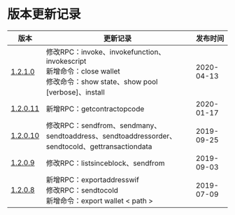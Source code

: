 # 版本更新记录

| 版本                                                         | 更新记录                                                     | 发布时间   |
| ------------------------------------------------------------ | ------------------------------------------------------------ | ---------- |
| [1.2.1.0](https://github.com/BhpAlpha/docs/tree/master/rpc/1.2.1.0) | 修改RPC：invoke、invokefunction、invokescript<br/>新增命令：close wallet<br/>修改命令：show state、show pool  [verbose]、install | 2020-04-13 |
| [1.2.0.11](https://github.com/BhpAlpha/docs/tree/master/rpc/1.2.0.11) | 新增RPC：getcontractopcode                                   | 2020-01-17 |
| [1.2.0.10](https://github.com/BhpAlpha/docs/tree/master/rpc/1.2.0.10) | 修改RPC：sendfrom、sendmany、sendtoaddress、sendtoaddressorder、sendtocold、gettransactiondata | 2019-09-25 |
| [1.2.0.9](https://github.com/BhpAlpha/docs/tree/master/rpc/1.2.0.9) | 修改RPC：listsinceblock、sendfrom                            | 2019-09-03 |
| [1.2.0.8](https://github.com/BhpAlpha/docs/tree/master/rpc/1.2.0.8) | 新增RPC：exportaddresswif<br/>修改RPC：sendtocold<br/>新增命令：export wallet < path > | 2019-07-09 |

